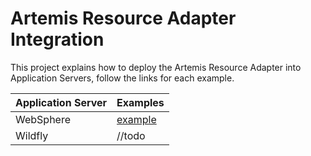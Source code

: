 # Artemis Resource Adapter Integration

This project explains how to deploy the Artemis Resource Adapter into Application Servers, follow the links for each example.

| Application Server | Examples |
| --- | ----------- |
| WebSphere | [example](websphere/README.md) |
| Wildfly | //todo |